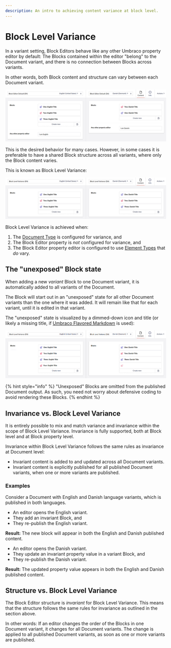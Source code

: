 ```yaml
---
description: An intro to achieving content variance at block level.
---
```


# Block Level Variance

In a variant setting, Block Editors behave like any other Umbraco property editor by default: The Blocks contained within the editor "belong" to the Document variant, and there is no connection between Blocks across variants.

In other words, both Block content and structure can vary between each Document variant.

![Default Block Editor behavior in the backoffice](images/block-level-variance-1.png)

This is the desired behavior for many cases. However, in some cases it is preferable to have a shared Block structure across all variants, where only the Block content varies.

This is known as Block Level Variance:

![Block Level Variance in the backoffice](images/block-level-variance-2.png)

Block Level Variance is achieved when:

1. The [Document Type](../../../../data/defining-content/default-document-types#document-type) is configured for variance, and
2. The Block Editor property is _not_ configured for variance, and
3. The Block Editor property editor is configured to use [Element Types](../../../../data/defining-content/default-document-types#element-type) that _do_ vary.

## The "unexposed" Block state

When adding a new _variant_ Block to one Document variant, it is automatically added to all variants of the Document.

The Block will start out in an "unexposed" state for all other Document variants than the one where it was added. It will remain like that for each variant, until it is edited in that variant.

The "unexposed" state is visualized by a dimmed-down icon and title (or likely a missing title, if [Umbraco Flavored Markdown](../../../../../reference/umbraco-flavored-markdown.md) is used):

![Block Level Variance in the backoffice - with an unexposed block](images/block-level-variance-3.png)

{% hint style="info" %}
"Unexposed" Blocks are omitted from the published Document output. As such, you need not worry about defensive coding to avoid rendering these Blocks.
{% endhint %}

## Invariance vs. Block Level Variance

It is entirely possible to mix and match variance and invariance within the scope of Block Level Variance. Invariance is fully supported, both at Block level and at Block property level.

Invariance within Block Level Variance follows the same rules as invariance at Document level:

- Invariant content is added to and updated across all Document variants.
- Invariant content is explicitly published for all published Document variants, when one or more variants are published.

### Examples

Consider a Document with English and Danish language variants, which is published in both languages.

- An editor opens the English variant.
- They add an invariant Block, and
- They re-publish the English variant.

**Result:** The new block will appear in both the English and Danish published content.

- An editor opens the Danish variant.
- They update an invariant property value in a variant Block, and
- They re-publish the Danish variant.

**Result:** The updated property value appears in both the English and Danish published content.

## Structure vs. Block Level Variance

The Block Editor structure is _invariant_ for Block Level Variance. This means that the structure follows the same rules for invariance as outlined in the section above.

In other words: If an editor changes the order of the Blocks in one Document variant, it changes for all Document variants. The change is applied to all published Document variants, as soon as one or more variants are published.
